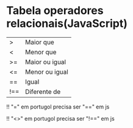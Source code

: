 # Tabela operadores relacionais(JavaScript)
|   |              |
|---|--------------|
|>  |Maior que     |
|<  |Menor que     |
|>= |Maior ou igual|
|<= |Menor ou igual|
|== |Igual         |
|!==|Diferente de  |

!! "=" em portugol precisa ser "==" em js

!! "<>" em portugol precisa ser "!==" em js
